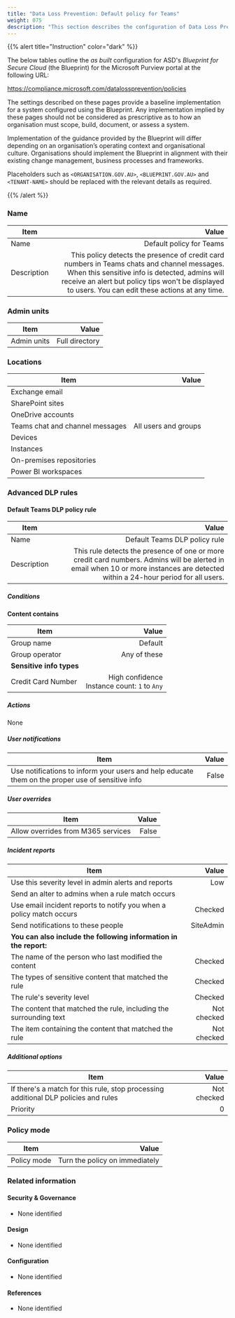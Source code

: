 ```yaml
---
title: "Data Loss Prevention: Default policy for Teams"
weight: 075
description: "This section describes the configuration of Data Loss Prevention (DLP) policies within Microsoft Purview associated with systems built according to guidance in ASD's Blueprint for Secure Cloud."
---
```


{{% alert title="Instruction" color="dark" %}}
 
The below tables outline the *as built* configuration for ASD's *Blueprint for Secure Cloud* (the Blueprint) for the Microsoft Purview portal at the following URL: 
 
https://compliance.microsoft.com/datalossprevention/policies
 
The settings described on these pages provide a baseline implementation for a system configured using the Blueprint. Any implementation implied by these pages should not be considered as prescriptive as to how an organisation must scope, build, document, or assess a system.

Implementation of the guidance provided by the Blueprint will differ depending on an organisation’s operating context and organisational culture. Organisations should implement the Blueprint in alignment with their existing change management, business processes and frameworks.

Placeholders such as `<ORGANISATION.GOV.AU>`, `<BLUEPRINT.GOV.AU>` and `<TENANT-NAME>` should be replaced with the relevant details as required.
 
{{% /alert %}}

### Name

| Item        |                                                                                                                                                                                                                                                Value |
| ----------- | ---------------------------------------------------------------------------------------------------------------------------------------------------------------------------------------------------------------------------------------------------: |
| Name        |                                                                                                                                                                                                                             Default policy for Teams |
| Description | This policy detects the presence of credit card numbers in Teams chats and channel messages. When this sensitive info is detected, admins will receive an alert but policy tips won't be displayed to users. You can edit these actions at any time. |

### Admin units

| Item        |          Value |
| ----------- | -------------: |
| Admin units | Full directory |

### Locations 

| Item                            |                Value |
| ------------------------------- | -------------------: |
| Exchange email                  |                      |
| SharePoint sites                |                      |
| OneDrive accounts               |                      |
| Teams chat and channel messages | All users and groups |
| Devices                         |                      |
| Instances                       |                      |
| On-premises repositories        |                      |
| Power BI workspaces             |                      |

### Advanced DLP rules

#### Default Teams DLP policy rule

| Item        |                                                                                                                                                                            Value |
| ----------- | -------------------------------------------------------------------------------------------------------------------------------------------------------------------------------: |
| Name        |                                                                                                                                                    Default Teams DLP policy rule |
| Description | This rule detects the presence of one or more credit card numbers. Admins will be alerted in email when 10 or more instances are detected within a 24-hour period for all users. |

##### Conditions

**Content contains**

| Item                     |                                           Value |
| ------------------------ | ----------------------------------------------: |
| Group name               |                                         Default |
| Group operator           |                                    Any of these |
| **Sensitive info types** |                                                 |
| Credit Card Number       | High confidence<br>Instance count: `1` to `Any` |

##### Actions

None

##### User notifications 

| Item                                                                                             | Value |
| ------------------------------------------------------------------------------------------------ | ----: |
| Use notifications to inform your users and help educate them on the proper use of sensitive info | False |

##### User overrides

| Item                               | Value |
| ---------------------------------- | ----: |
| Allow overrides from M365 services | False |

##### Incident reports

| Item                                                                |       Value |
| ------------------------------------------------------------------- | ----------: |
| Use this severity level in admin alerts and reports                 |         Low |
| Send an alter to admins when a rule match occurs                    |             |
| Use email incident reports to notify you when a policy match occurs |     Checked |
| Send notifications to these people                                  |   SiteAdmin |
| **You can also include the following information in the report:**   |             |
| The name of the person who last modified the content                |     Checked |
| The types of sensitive content that matched the rule                |     Checked |
| The rule's severity level                                           |     Checked |
| The content that matched the rule, including the surrounding text   | Not checked |
| The item containing the content that matched the rule               | Not checked |

##### Additional options

| Item                                                                                |       Value |
| ----------------------------------------------------------------------------------- | ----------: |
| If there's a match for this rule, stop processing additional DLP policies and rules | Not checked |
| Priority                                                                            |           0 |

### Policy mode

| Item        |                          Value |
| ----------- | -----------------------------: |
| Policy mode | Turn the policy on immediately |

### Related information

#### Security & Governance

* None identified
  
#### Design

* None identified
  
#### Configuration

* None identified

#### References

* None identified